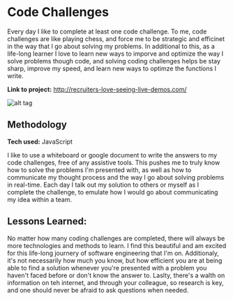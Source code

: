 # Code Challenges

Every day I like to complete at least one code challenge. To me, code challenges are like playing chess, and force me to be strategic and efficinet in the way that I go about solving my problems. In additional to this, as a life-long learner I love to learn new ways to imporve and optimize the way I solve problems though code, and solving coding challenges helps be stay sharp, improve my speed, and learn new ways to optimze the functions I write.

**Link to project:** http://recruiters-love-seeing-live-demos.com/

![alt tag](http://placecorgi.com/1200/650)

## Methodology

**Tech used:** JavaScript

I like to use a whiteboard or google document to write the answers to my code challenges, free of any assistive tools. This pushes me to truly know how to solve the problems I'm presented with, as well as how to communicate my thought process and the way I go about solving problems in real-time. Each day I talk out my solution to others or myself as I complete the challenge, to emulate how I would go about communicating my idea within a team.

## Lessons Learned:

No matter how many coding challenges are completed, there will always be more technologies and methods to learn. I find this beautiful and am excited for this life-long journery of software engineering that I'm on. Additionaly, it's not necessarily how much you know, but how efficient you are at being able to find a solution whenever you're presented with a problem you haven't faced before or don't know the answer to. Laslty, there's a walth on information on teh internet, and through your colleague, so research is key, and one should never be afraid to ask questions when needed.
